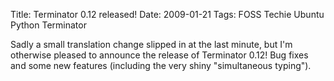 Title: Terminator 0.12 released!
Date: 2009-01-21
Tags: FOSS Techie Ubuntu Python Terminator

Sadly a small translation change slipped in at the last minute, but I'm otherwise pleased to announce the release of Terminator 0.12!
Bug fixes and some new features (including the very shiny "simultaneous typing").
